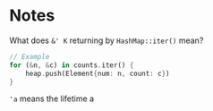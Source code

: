 # Notes

What does `&' K` returning by `HashMap::iter()` mean?

```rust 
// Example
for (&n, &c) in counts.iter() {
    heap.push(Element{num: n, count: c})
}
```

`'a` means the lifetime a